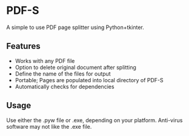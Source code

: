 # PDF-S
A simple to use PDF page splitter using Python+tkinter.


## Features

* Works with any PDF file
* Option to delete original document after splitting
* Define the name of the files for output
* Portable; Pages are populated into local directory of PDF-S
* Automatically checks for dependencies

## Usage
Use either the .pyw file or .exe, depending on your platform.
Anti-virus software may not like the .exe file.
